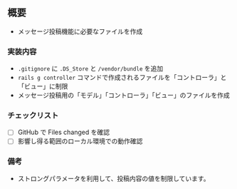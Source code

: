 ## 概要

- メッセージ投稿機能に必要なファイルを作成

### 実装内容

- `.gitignore` に `.DS_Store` と `/vendor/bundle` を追加
- `rails g controller` コマンドで作成されるファイルを「コントローラ」と「ビュー」に制限
- メッセージ投稿用の「モデル」「コントローラ」「ビュー」のファイルを作成

### チェックリスト

- [ ] GitHub で Files changed を確認
- [ ] 影響し得る範囲のローカル環境での動作確認

### 備考

- ストロングパラメータを利用して、投稿内容の値を制限しています。

